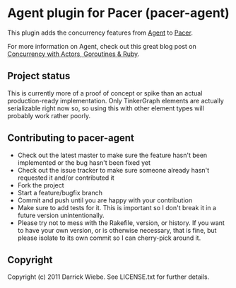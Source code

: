 # Agent plugin for Pacer (pacer-agent)

This plugin adds the concurrency features from [Agent](https://github.com/igrigorik/agent) to [Pacer](https://github.com/pangloss/pacer).

For more information on Agent, check out this great blog post on
[Concurrency with Actors, Goroutines &amp; Ruby](http://www.igvita.com/2010/12/02/concurrency-with-actors-goroutines-ruby/).

## Project status

This is currently more of a proof of concept or spike than an actual
production-ready implementation. Only TinkerGraph elements are actually
serializable right now so, so using this with other element types will
probably work rather poorly.

## Contributing to pacer-agent
 
* Check out the latest master to make sure the feature hasn't been implemented or the bug hasn't been fixed yet
* Check out the issue tracker to make sure someone already hasn't requested it and/or contributed it
* Fork the project
* Start a feature/bugfix branch
* Commit and push until you are happy with your contribution
* Make sure to add tests for it. This is important so I don't break it in a future version unintentionally.
* Please try not to mess with the Rakefile, version, or history. If you want to have your own version, or is otherwise necessary, that is fine, but please isolate to its own commit so I can cherry-pick around it.

## Copyright

Copyright (c) 2011 Darrick Wiebe. See LICENSE.txt for
further details.

